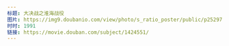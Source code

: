 ```yaml
---
标题: 大决战之淮海战役
图片: https://img9.doubanio.com/view/photo/s_ratio_poster/public/p2529748124.jpg
时时: 1991
链接: https://movie.douban.com/subject/1424551/
---
```

